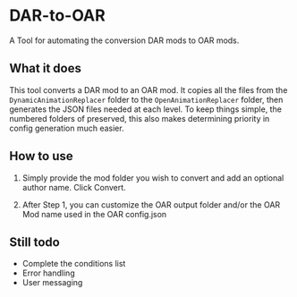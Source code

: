 # DAR-to-OAR
A Tool for automating the conversion DAR mods to OAR mods.

## What it does

This tool converts a DAR mod to an OAR mod. It copies all the files from the ``DynamicAnimationReplacer`` folder to the ``OpenAnimationReplacer`` folder, then generates the JSON files needed at each level. To keep things simple, the numbered folders of preserved, this also makes determining priority in config generation much easier.

## How to use
1. Simply provide the mod folder you wish to convert and add an optional author name. Click Convert.

2. After Step 1, you can customize the OAR output folder and/or the OAR Mod name used in the OAR config.json

## Still todo

- Complete the conditions list
- Error handling
- User messaging